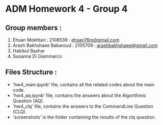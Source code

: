 # ADM Homework 4 - Group 4

## Group members : 
1. Ehsan Mokhtari : 2108539 : ehsan76m@gmail.com
2. Arash Bakhshaee Babaroud : 2105709 : arashbakhshaee@gmail.com 
3. Habibul Bashar
4. Susanna Di Giammarco

## Files Structure :
- 'hw4_main.ipynb' file, contains all the related codes about the main code.
- 'hw4_aq.ipynb' file, contains the answers about the Algorithmic Question (AQ).
- 'hw4_clq' file, contains the answers to the CommandLine Question (CLQ).
- 'screenshots' is the folder containing the results of the clq question.

